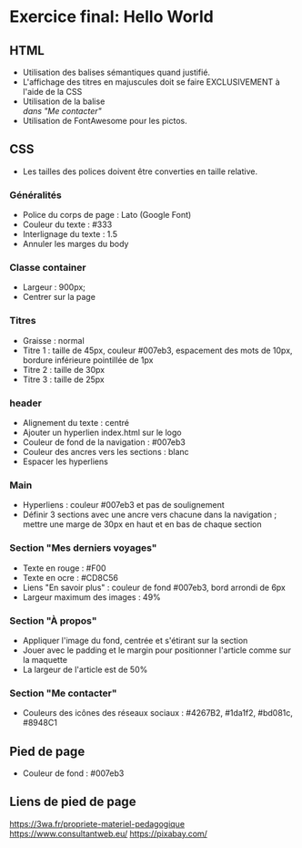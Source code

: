 # Exercice final: Hello World

## HTML
- Utilisation des balises sémantiques quand justifié.
- L'affichage des titres en majuscules doit se faire EXCLUSIVEMENT à l'aide de la CSS
- Utilisation de la balise <address> dans "Me contacter"
- Utilisation de FontAwesome  pour les pictos.

## CSS

- Les tailles des polices doivent être converties en taille relative.
    
### Généralités
- Police du corps de page : Lato (Google Font)
- Couleur du texte : #333
- Interlignage du texte : 1.5
- Annuler les marges du body

### Classe container
- Largeur : 900px;
- Centrer sur la page

### Titres
- Graisse : normal
- Titre 1 : taille de 45px, couleur #007eb3, espacement des mots de 10px, bordure inférieure pointillée de 1px
- Titre 2 : taille de 30px
- Titre 3 : taille de 25px

### header
- Alignement du texte : centré
- Ajouter un hyperlien index.html sur le logo
- Couleur de fond de la navigation : #007eb3
- Couleur des ancres vers les sections : blanc
- Espacer les hyperliens

### Main

- Hyperliens : couleur #007eb3 et pas de soulignement
- Définir 3 sections avec une ancre vers chacune dans la navigation ; mettre une marge de 30px en haut et en bas de chaque section

### Section "Mes derniers voyages"
- Texte en rouge : #F00
- Texte en ocre : #CD8C56
- Liens "En savoir plus" : couleur de fond #007eb3, bord arrondi de 6px
- Largeur maximum des images : 49%

### Section "À propos"
- Appliquer l'image du fond, centrée et s'étirant sur la section
- Jouer avec le padding et le margin pour positionner l'article comme sur la maquette
- La largeur de l'article est de 50%

### Section "Me contacter"
- Couleurs des icônes des réseaux sociaux : #4267B2, #1da1f2, #bd081c, #8948C1

## Pied de page

- Couleur de fond : #007eb3

## Liens de pied de page
https://3wa.fr/propriete-materiel-pedagogique
https://www.consultantweb.eu/
https://pixabay.com/